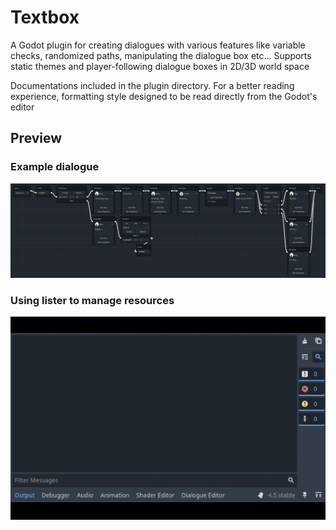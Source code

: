 # Textbox
A Godot plugin for creating dialogues with various features like variable checks, randomized paths, manipulating the dialogue box etc... Supports static themes and player-following dialogue boxes in 2D/3D world space

Documentations included in the plugin directory. For a better reading experience, formatting style designed to be read directly from the Godot's editor


## Preview
### Example dialogue
![Example Dialogue](./imgs/example_dialogue.png)

### Using lister to manage resources
![Lister Usage](./imgs/lister_usage.gif)
